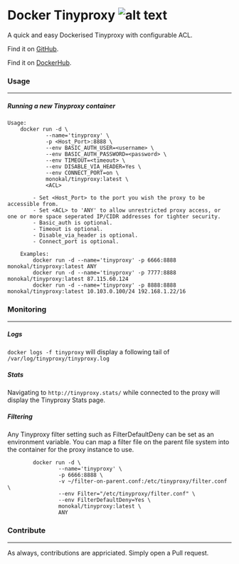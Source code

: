 # Docker Tinyproxy ![alt text](https://raw.githubusercontent.com/daniel-middleton/docker-tinyproxy/master/other/banu_logo.png "Banu!")
A quick and easy Dockerised Tinyproxy with configurable ACL.

Find it on [GitHub](https://github.com/monokal/docker-tinyproxy).

Find it on [DockerHub](https://hub.docker.com/repository/docker/monokal/tinyproxy).

### Usage
---
##### Running a new Tinyproxy container

```
Usage:
    docker run -d \
            --name='tinyproxy' \
            -p <Host_Port>:8888 \
            --env BASIC_AUTH_USER=<username> \
            --env BASIC_AUTH_PASSWORD=<password> \
            --env TIMEOUT=<timeout> \
            --env DISABLE_VIA_HEADER=Yes \
            --env CONNECT_PORT=on \
            monokal/tinyproxy:latest \
            <ACL>

        - Set <Host_Port> to the port you wish the proxy to be accessible from.
        - Set <ACL> to 'ANY' to allow unrestricted proxy access, or one or more space seperated IP/CIDR addresses for tighter security.
        - Basic_auth is optional.
        - Timeout is optional.
        - Disable_via_header is optional.
        - Connect_port is optional.

    Examples:
        docker run -d --name='tinyproxy' -p 6666:8888 monokal/tinyproxy:latest ANY
        docker run -d --name='tinyproxy' -p 7777:8888 monokal/tinyproxy:latest 87.115.60.124
        docker run -d --name='tinyproxy' -p 8888:8888 monokal/tinyproxy:latest 10.103.0.100/24 192.168.1.22/16
```

### Monitoring
---
##### Logs
`docker logs -f tinyproxy` will display a following tail of `/var/log/tinyproxy/tinyproxy.log`

##### Stats
Navigating to `http://tinyproxy.stats/` while connected to the proxy will display the Tinyproxy Stats page.

##### Filtering
Any Tinyproxy filter setting such as FilterDefaultDeny can be set as an environment variable.  You can map a filter file on the parent file system into the container for the proxy instance to use.

```
        docker run -d \
                --name='tinyproxy' \
                -p 6666:8888 \
                -v ~/filter-on-parent.conf:/etc/tinyproxy/filter.conf \
                --env Filter="/etc/tinyproxy/filter.conf" \
                --env FilterDefaultDeny=Yes \
                monokal/tinyproxy:latest \
                ANY
```

### Contribute
---
As always, contributions are appriciated. Simply open a Pull request.
